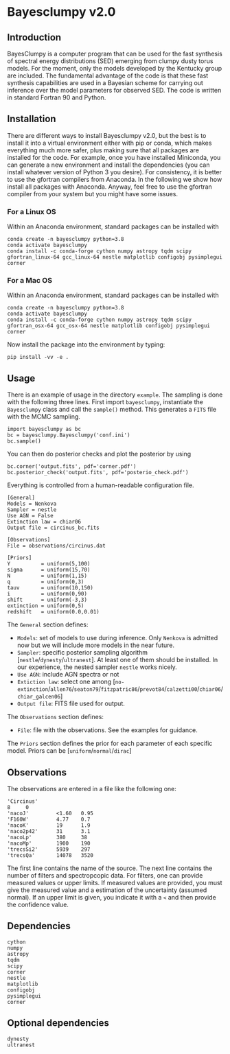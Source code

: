 # Bayesclumpy v2.0

## Introduction

BayesClumpy is a computer program that can be used for the fast synthesis of spectral 
energy distributions (SED) emerging from clumpy dusty torus models. For the moment,
only the models developed by the Kentucky group are included. 
The fundamental advantage of the code is that these fast synthesis capabilities are used in a 
Bayesian scheme for carrying out inference over the model parameters for observed SED. The code 
is written in standard Fortran 90 and Python.

## Installation

There are different ways to install Bayesclumpy v2.0, but the best is to install it into a 
virtual environment either with pip or conda, which makes everything much more safer, plus 
making sure that all packages are installed for the code. For example, once you have installed 
Miniconda, you can generate a new environment and install the dependencies (you can install 
whatever version of Python 3 you desire). For consistency, it is better to use the gfortran 
compilers from Anaconda. In the following we show how install all packages with Anaconda. 
Anyway, feel free to use the gfortran compiler from your system but you might have some issues.

### For a Linux OS

Within an Anaconda environment, standard packages can be installed with

    conda create -n bayesclumpy python=3.8
    conda activate bayesclumpy
    conda install -c conda-forge cython numpy astropy tqdm scipy gfortran_linux-64 gcc_linux-64 nestle matplotlib configobj pysimplegui corner

### For a Mac OS

Within an Anaconda environment, standard packages can be installed with

    conda create -n bayesclumpy python=3.8
    conda activate bayesclumpy
    conda install -c conda-forge cython numpy astropy tqdm scipy gfortran_osx-64 gcc_osx-64 nestle matplotlib configobj pysimplegui corner

Now install the package into the environment by typing:

    pip install -vv -e .

## Usage

There is an example of usage in the directory `example`. The sampling is done with the following
three lines. First import `bayesclumpy`, instantiate the `Bayesclumpy` class and call the `sample()`
method. This generates a `FITS` file with the MCMC sampling.


    import bayesclumpy as bc
    bc = bayesclumpy.Bayesclumpy('conf.ini')
    bc.sample()

You can then do posterior checks and plot the posterior by using

    bc.corner('output.fits', pdf='corner.pdf')
    bc.posterior_check('output.fits', pdf='posterio_check.pdf')

Everything is controlled from a
human-readable configuration file.

    
    [General]
    Models = Nenkova
    Sampler = nestle 
    Use AGN = False
    Extinction law = chiar06
    Output file = circinus_bc.fits

    [Observations]
    File = observations/circinus.dat

    [Priors]
    Y          = uniform(5,100)
    sigma      = uniform(15,70)
    N          = uniform(1,15)
    q          = uniform(0,3)
    tauv       = uniform(10,150)
    i          = uniform(0,90)
    shift      = uniform(-3,3)
    extinction = uniform(0,5)
    redshift   = uniform(0.0,0.01)

The `General` section defines:

- `Models`: set of models to use during inference. Only `Nenkova` is admitted now but we will include more models in the near future.
- `Sampler`: specific posterior sampling algorithm [`nestle`/`dynesty`/`ultranest`]. At least
one of them should be installed. In our experience, the nested sampler `nestle` works
nicely.
- `Use AGN`: include AGN spectra or not
- `Extiction law`: select one among [`no-extinction`/`allen76`/`seaton79`/`fitzpatric86`/`prevot84`/`calzetti00`/`chiar06`/`chiar_galcen06`]
- `Output file`: FITS file used for output.

The `Observations` section defines:

- `File`: file with the observations. See the examples for guidance.

The `Priors` section defines the prior for each parameter of each specific model. Priors can
be [`uniform`/`normal`/`dirac`]

## Observations

The observations are entered in a file like the following one:

    'Circinus'
    8     0
    'nacoJ'         <1.60   0.95    
    'F160W'         4.77    0.7     
    'nacoK'         19      1.9     
    'naco2p42'      31      3.1     
    'nacoLp'        380     38      
    'nacoMp'        1900    190     
    'trecsSi2'      5939    297     
    'trecsQa'       14078   3520

The first line contains the name of the source. The next line contains the
number of filters and spectropcopic data. For filters, one can provide
measured values or upper limits. If measured values are provided, you must
give the measured value and a estimation of the uncertainty (assumed normal).
If an upper limit is given, you indicate it with a `<` and then provide
the confidence value.

## Dependencies

    cython
    numpy
    astropy
    tqdm
    scipy
    corner
    nestle    
    matplotlib
    configobj
    pysimplegui
    corner

## Optional dependencies

    dynesty
    ultranest